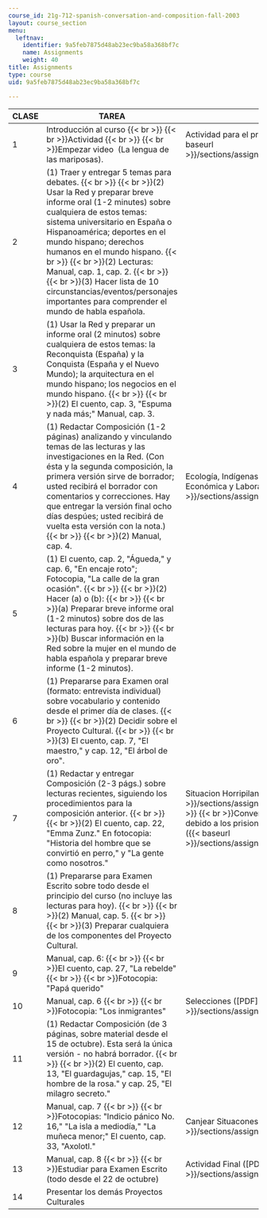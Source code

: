 ```yaml
---
course_id: 21g-712-spanish-conversation-and-composition-fall-2003
layout: course_section
menu:
  leftnav:
    identifier: 9a5feb7875d48ab23ec9ba58a368bf7c
    name: Assignments
    weight: 40
title: Assignments
type: course
uid: 9a5feb7875d48ab23ec9ba58a368bf7c

---
```


| CLASE | TAREA | ARCHIVO |
| --- | --- | --- |
| 1 | Introducción al curso  {{< br >}}  {{< br >}}Actividad  {{< br >}}  {{< br >}}Empezar video  (La lengua de las mariposas). | Actividad para el primer día de clases ([PDF]({{< baseurl >}}/sections/assignments/mit21g_712f03_acti_primer)) |
| 2 | (1) Traer y entregar 5 temas para debates.  {{< br >}}  {{< br >}}(2) Usar la Red y preparar breve informe oral (1-2 minutes) sobre cualquiera de estos temas: sistema universitario en España o Hispanoamérica; deportes en el mundo hispano; derechos humanos en el mundo hispano.  {{< br >}}  {{< br >}}(2) Lecturas: Manual, cap. 1, cap. 2.  {{< br >}}  {{< br >}}(3) Hacer lista de 10 circunstancias/eventos/personajes importantes para comprender el mundo de habla española. | &nbsp; |
| 3 | (1) Usar la Red y preparar un informe oral (2 minutos) sobre cualquiera de estos temas: la Reconquista (España) y la Conquista (España y el Nuevo Mundo); la arquitectura en el mundo hispano; los negocios en el mundo hispano.  {{< br >}}  {{< br >}}(2) El cuento, cap. 3, "Espuma y nada más;" Manual, cap. 3. | &nbsp; |
| 4 | (1) Redactar Composición (1-2 páginas) analizando y vinculando temas de las lecturas y las investigaciones en la Red. (Con ésta y la segunda composición, la primera versión sirve de borrador; usted recibirá el borrador con comentarios y correcciones. Hay que entregar la versión final ocho días despúes; usted recibirá de vuelta esta versión con la nota.)  {{< br >}}  {{< br >}}(2) Manual, cap. 4. | Ecología, Indígenas, Valores Culturales, Situación Económica y Laboral ([PDF]({{< baseurl >}}/sections/assignments/mit21g_712f03_eco_indig)) |
| 5 | (1) El cuento, cap. 2, "Águeda," y cap. 6, "En encaje roto"; Fotocopia, "La calle de la gran ocasión".  {{< br >}}  {{< br >}}(2) Hacer (a) o (b):  {{< br >}}  {{< br >}}(a) Preparar breve informe oral (1-2 minutos) sobre dos de las lecturas para hoy.  {{< br >}}  {{< br >}}(b) Buscar información en la Red sobre la mujer en el mundo de habla española y preparar breve informe (1-2 minutos). | &nbsp; |
| 6 | (1) Prepararse para Examen oral (formato: entrevista individual) sobre vocabulario y contenido desde el primer día de clases.  {{< br >}}  {{< br >}}(2) Decidir sobre el Proyecto Cultural.  {{< br >}}  {{< br >}}(3) El cuento, cap. 7, "El maestro," y cap. 12, "El árbol de oro". | &nbsp; |
| 7 | (1) Redactar y entregar Composición (2-3 págs.) sobre lecturas recientes, siguiendo los procedimientos para la composición anterior.  {{< br >}}  {{< br >}}(2) El cuento, cap. 22, "Emma Zunz." En fotocopia: "Historia del hombre que se convirtió en perro," y "La gente como nosotros." | Situacion Horripilante ([PDF]({{< baseurl >}}/sections/assignments/mit21g_712f03_horri))  {{< br >}}  {{< br >}}Convenio de Ginebra relativo al trato debido a los prisioneros de guerra (Convenio III) ([PDF]({{< baseurl >}}/sections/assignments/mit21g_712f03_con_gine)) |
| 8 | (1) Prepararse para Examen Escrito sobre todo desde el principio del curso (no incluye las lecturas para hoy).  {{< br >}}  {{< br >}}(2) Manual, cap. 5.  {{< br >}}  {{< br >}}(3) Preparar cualquiera de los componentes del Proyecto Cultural. | &nbsp; |
| 9 | Manual, cap. 6:  {{< br >}}  {{< br >}}El cuento, cap. 27, "La rebelde"  {{< br >}}  {{< br >}}Fotocopia: "Papá querido" | &nbsp; |
| 10 | Manual, cap. 6  {{< br >}}  {{< br >}}Fotocopia: "Los inmigrantes" | Selecciones ([PDF]({{< baseurl >}}/sections/assignments/mit21g_712f03_2003)) |
| 11 | (1) Redactar Composición (de 3 páginas, sobre material desde el 15 de octubre). Esta será la única versión - no habrá borrador.  {{< br >}}  {{< br >}}(2) El cuento, cap. 13, "El guardagujas," cap. 15, "El hombre de la rosa." y cap. 25, "El milagro secreto." | &nbsp; |
| 12 | Manual, cap. 7  {{< br >}}  {{< br >}}Fotocopias: "Indicio pánico No. 16," "La isla a mediodía," "La muñeca menor;" El cuento, cap. 33, "Axolotl." | Canjear Situacones Extrañas ([PDF]({{< baseurl >}}/sections/assignments/mit21g_712f03_canj_si_aci)) |
| 13 | Manual, cap. 8  {{< br >}}  {{< br >}}Estudiar para Examen Escrito (todo desde el 22 de octubre) | Actividad Final ([PDF]({{< baseurl >}}/sections/assignments/mit21g_712f03_acti_final)) |
| 14 | Presentar los demás Proyectos Culturales |